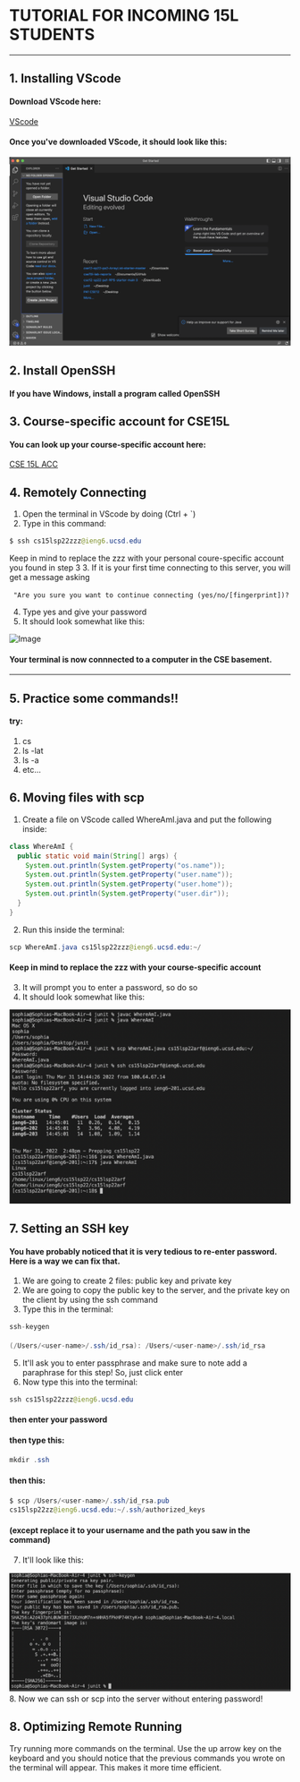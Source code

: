
# TUTORIAL FOR INCOMING 15L STUDENTS 
---
## 1. Installing VScode 
#### Download VScode here:


[VScode](https://code.visualstudio.com/download)


#### Once you've downloaded VScode, it should look like this: 


![Image](vscode.png)

## 2. Install OpenSSH 
#### If you have Windows, install a program called OpenSSH

## 3. Course-specific account for CSE15L 
#### You can look up your course-specific account here:


[CSE 15L ACC](https://sdacs.ucsd.edu/~icc/index.php)


## 4. Remotely Connecting 
1. Open the terminal in VScode by doing (Ctrl + `)
2. Type in this command: 


``` java
$ ssh cs15lsp22zzz@ieng6.ucsd.edu 
```
Keep in mind to replace the zzz with your personal coure-specific account you found in step 3
3. If it is your first time connecting to this server, you will get a message asking


``` "Are you sure you want to continue connecting (yes/no/[fingerprint])?``` 


4. Type yes and give your password 
5. It should look somewhat like this: 


![Image](step4.png)


#### Your terminal is now connnected to a computer in the CSE basement. 

---

## 5. Practice some commands!! 
#### try:
1. cs 
2. ls -lat
3. ls -a 
4. etc... 


## 6. Moving files with scp
1. Create a file on VScode called WhereAmI.java and put the following inside:
``` java
class WhereAmI {
  public static void main(String[] args) {
    System.out.println(System.getProperty("os.name"));
    System.out.println(System.getProperty("user.name"));
    System.out.println(System.getProperty("user.home"));
    System.out.println(System.getProperty("user.dir"));
  }
}
```

2. Run this inside the terminal:
``` java
scp WhereAmI.java cs15lsp22zzz@ieng6.ucsd.edu:~/
```


#### Keep in mind to replace the zzz with your course-specific account 

3. It will prompt you to enter a password, so do so
4. It should look somewhat like this: 


![Image](scp.png)


## 7. Setting an SSH key 
#### You have probably noticed that it is very tedious to re-enter password. Here is a way we can fix that. 


1. We are going to create 2 files: public key and private key 
2. We are going to copy the public key to the server, and the private key on the client by using the ssh command
3. Type this in the terminal:  
``` java
ssh-keygen

(/Users/<user-name>/.ssh/id_rsa): /Users/<user-name>/.ssh/id_rsa 
```
  5. It'll ask you to enter passphrase and make sure to note add a paraphrase for this step! So, just click enter 
  6. Now type this into the terminal:
  ``` java 
  ssh cs15lsp22zzz@ieng6.ucsd.edu
  ```
  
#### then enter your password 
#### then type this:
 ``` java 
 mkdir .ssh
 ``` 
#### then this:
  ``` java
  $ scp /Users/<user-name>/.ssh/id_rsa.pub
cs15lsp22zz@ieng6.ucsd.edu:~/.ssh/authorized_keys
``` 
#### (except replace it to your username and the path you saw in the command)
  7. It'll look like this:


  ![Image](keygen.png)
  8. Now we can ssh or scp into the server without entering password!

  
## 8. Optimizing Remote Running 
Try running more commands on the terminal. Use the up arrow key on the keyboard and you should notice that the previous commands you wrote on the terminal will appear. This makes it more time efficient. 


